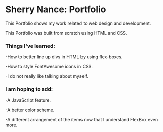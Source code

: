 # Sherry Nance: Portfolio

This Portfolio shows my work related to web design and development.

This Portfolio was built from scratch using HTML and CSS.

### Things I've learned:

-How to better line up divs in HTML by using flex-boxes.

-How to style FontAwesome icons in CSS.

-I do not really like talking about myself.

### I am hoping to add:

-A JavaScript feature.

-A better color scheme.

-A different arrangement of the items now that I understand FlexBox even more.
